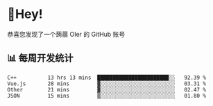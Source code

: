 # 👋Hey!
恭喜您发现了一个蒟蒻 OIer 的 GitHub 账号

## 📊 每周开发统计
<!--START_SECTION:waka-->
```text
C++          13 hrs 13 mins  ███████████████████████░░   92.39 % 
Vue.js       28 mins         ▓░░░░░░░░░░░░░░░░░░░░░░░░   03.31 % 
Other        21 mins         ▓░░░░░░░░░░░░░░░░░░░░░░░░   02.47 % 
JSON         15 mins         ▒░░░░░░░░░░░░░░░░░░░░░░░░   01.80 % 
```
<!--END_SECTION:waka-->
